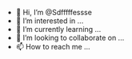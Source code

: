 - 👋 Hi, I’m @Sdfffffessse
- 👀 I’m interested in ...
- 🌱 I’m currently learning ...
- 💞️ I’m looking to collaborate on ...
- 📫 How to reach me ...

<!---
Sdfffffessse/Sdfffffessse is a ✨ special ✨ repository because its `README.md` (this file) appears on your GitHub profile.
You can click the Preview link to take a look at your changes.
--->

